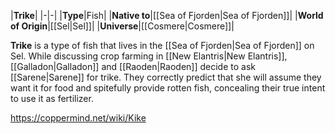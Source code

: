 |**Trike**|
|-|-|
|**Type**|Fish|
|**Native to**|[[Sea of Fjorden\|Sea of Fjorden]]|
|**World of Origin**|[[Sel\|Sel]]|
|**Universe**|[[Cosmere\|Cosmere]]|

**Trike** is a type of fish that lives in the [[Sea of Fjorden\|Sea of Fjorden]] on Sel.
While discussing crop farming in [[New Elantris\|New Elantris]], [[Galladon\|Galladon]] and [[Raoden\|Raoden]] decide to ask [[Sarene\|Sarene]] for trike. They correctly predict that she will assume they want it for food and spitefully provide rotten fish, concealing their true intent to use it as fertilizer.



https://coppermind.net/wiki/Kike